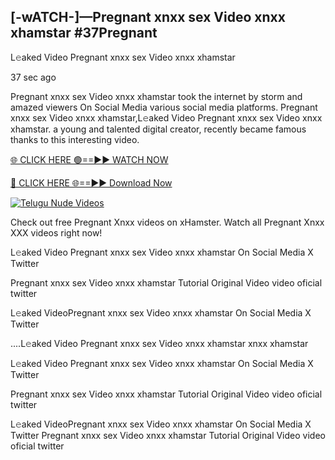 ## [-wATCH-]—Pregnant xnxx sex Video xnxx xhamstar #37Pregnant

L𝚎aked Video Pregnant xnxx sex Video xnxx xhamstar

37 sec ago 

Pregnant xnxx sex Video xnxx xhamstar took the internet by storm and amazed viewers On Social Media various social media platforms. Pregnant xnxx sex Video xnxx xhamstar,L𝚎aked Video Pregnant xnxx sex Video xnxx xhamstar. a young and talented digital creator, recently became famous thanks to this interesting video.

[🌐 CLICK HERE 🟢==►► WATCH NOW](https://russelviperPregnant.blogspot.com/p/valo-video.html)

[🔴 CLICK HERE 🌐==►► Download Now](https://russelviperPregnant.blogspot.com/p/valo-video.html)

[![Telugu Nude Videos](https://i.imgur.com/dJHk4Zq.gif)](https://russelviperPregnant.blogspot.com/p/valo-video.html)

Check out free Pregnant Xnxx videos on xHamster. Watch all Pregnant Xnxx XXX videos right now!

L𝚎aked Video Pregnant xnxx sex Video xnxx xhamstar On Social Media X Twitter

Pregnant xnxx sex Video xnxx xhamstar Tutorial Original Video video oficial twitter

L𝚎aked VideoPregnant xnxx sex Video xnxx xhamstar On Social Media X Twitter

....L𝚎aked Video Pregnant xnxx sex Video xnxx xhamstar xnxx xhamstar

L𝚎aked Video Pregnant xnxx sex Video xnxx xhamstar On Social Media X Twitter

Pregnant xnxx sex Video xnxx xhamstar Tutorial Original Video video oficial twitter

L𝚎aked VideoPregnant xnxx sex Video xnxx xhamstar On Social Media X Twitter
Pregnant xnxx sex Video xnxx xhamstar Tutorial Original Video video oficial twitter